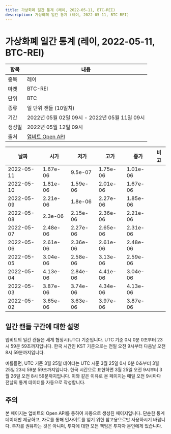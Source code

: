 ```yaml
---
title: 가상화폐 일간 통계 (레이, 2022-05-11, BTC-REI)
description: 가상화폐 일간 통계 (레이, 2022-05-11, BTC-REI)
---
```



가상화폐 일간 통계 (레이, 2022-05-11, BTC-REI)
===

|항목|내용|
|--|--|
|종목|레이|
|마켓|BTC-REI|
|단위|BTC|
|종류|일 단위 캔들 (10일치)|
|기간|2022년 05월 02일 09시 - 2022년 05월 11일 09시|
|생성일|2022년 05월 12일 09시|
|출처|[업비트 Open API](https://docs.upbit.com)|


|날짜|시가|저가|고가|종가|비고|
|--|--|--|--|--|--|
|2022-05-11|1.67e-06|9.5e-07|1.75e-06|1.01e-06|    |
|2022-05-10|1.81e-06|1.59e-06|2.01e-06|1.67e-06|    |
|2022-05-09|2.21e-06|1.8e-06|2.27e-06|1.85e-06|    |
|2022-05-08|2.3e-06|2.15e-06|2.36e-06|2.21e-06|    |
|2022-05-07|2.48e-06|2.27e-06|2.65e-06|2.31e-06|    |
|2022-05-06|2.61e-06|2.36e-06|2.61e-06|2.48e-06|    |
|2022-05-05|3.04e-06|2.58e-06|3.13e-06|2.59e-06|    |
|2022-05-04|4.13e-06|2.84e-06|4.41e-06|3.04e-06|    |
|2022-05-03|3.87e-06|3.74e-06|4.34e-06|4.13e-06|    |
|2022-05-02|3.65e-06|3.63e-06|3.97e-06|3.87e-06|    |


일간 캔들 구간에 대한 설명
---


업비트의 일간 캔들은 세계 협정시(UTC) 기준입니다. 
UTC 기준 0시 0분 0초부터 23시 59분 59초까지입니다. 
한국 시간인 KST 기준으로는 전일 오전 9시부터 다음날 오전 8시 59분까지입니다. 


예를들면, UTC 기준 3월 25일 데이터는 UTC 시준 3월 25일 0시 0분 0초부터 3월 25일 23시 59분 59초까지입니다. 
한국 시간으로 표현하면 3월 25일 오전 9시부터 3월 26일 오전 8시 59분까지입니다. 
이와 같은 이유로 본 페이지는 매일 오전 9시마다 전날의 통계 데이터를 자동으로 작성합니다. 


주의
---


본 페이지는 업비트의 Open API를 통하여 자동으로 생성된 페이지입니다. 
단순한 통계 데이터만 제공하고, 자료를 통해 인사이트를 얻기 위한 참고용으로만 사용하시기 바랍니다. 
투자를 권유하는 것은 아니며, 투자에 대한 모든 책임은 투자자 본인에게 있습니다. 
